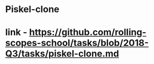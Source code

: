 # Piskel-clone

# link - https://github.com/rolling-scopes-school/tasks/blob/2018-Q3/tasks/piskel-clone.md
